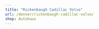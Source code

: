 ```yaml
---
title: "Rickenbaugh Cadillac Volvo"
url: /denver/rickenbaugh-cadillac-volvo/
shop: Autohaus
---
```

